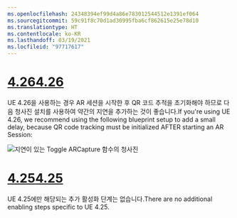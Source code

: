 ```yaml
---
ms.openlocfilehash: 24348394ef99d4a86e783012544512e1391ef064
ms.sourcegitcommit: 59c91f8c70d1ad30995fba6cf862615e25e78d10
ms.translationtype: HT
ms.contentlocale: ko-KR
ms.lasthandoff: 03/19/2021
ms.locfileid: "97717617"
---
```

# <a name="426"></a>[<span data-ttu-id="0a4f0-101">4.26</span><span class="sxs-lookup"><span data-stu-id="0a4f0-101">4.26</span></span>](#tab/426)

<span data-ttu-id="0a4f0-102">UE 4.26을 사용하는 경우 AR 세션을 시작한 후 QR 코드 추적을 초기화해야 하므로 다음 청사진 설치를 사용하여 약간의 지연을 추가하는 것이 좋습니다.</span><span class="sxs-lookup"><span data-stu-id="0a4f0-102">If you're using UE 4.26, we recommend using the following blueprint setup to add a small delay, because QR code tracking must be initialized AFTER starting an AR Session:</span></span>

![지연이 있는 Toggle ARCapture 함수의 청사진](../images/qr-codes-img-01.png)

# <a name="425"></a>[<span data-ttu-id="0a4f0-104">4.25</span><span class="sxs-lookup"><span data-stu-id="0a4f0-104">4.25</span></span>](#tab/425)

<span data-ttu-id="0a4f0-105">UE 4.25에만 해당되는 추가 활성화 단계는 없습니다.</span><span class="sxs-lookup"><span data-stu-id="0a4f0-105">There are no additional enabling steps specific to UE 4.25.</span></span>

